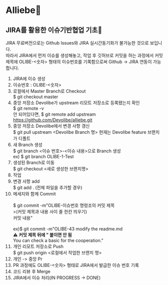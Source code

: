 # Alliebe🌿

## JIRA를 활용한 이슈기반협업 기초🦖

JIRA 무료버전으로는 Github Issues와 JIRA 실시간동기화가 불가능한 것으로 보입니다.   
따라서 JIRA에서 먼저 이슈를 생성해놓고, 작업 후 깃허브로 커밋을 하는 과정에서 커밋 제목에 OLIBE-<숫자> 형태의 이슈번호를 기록함으로써 Github -> JIRA 연동이 가능합니다. 

1. JIRA에 이슈 생성
2. 이슈번호 : OLIBE-<숫자>
3. 로컬에서 Master Branch로 Checkout   <br/>$ git checkout master
4. 중앙 저장소 Devolibe가 upstream 리모트 저장소로 등록됐는지 확인   <br/>$ git remote -v   <br/>안 되어있다면, $ git remote add upstream https://github.com/Devolibe/alliebe.git
5. 중앙 저장소 Devolibe에서 변경 사항 갱신   <br/>$ git pull upstream <Devolibe Branch 명> 현재는 Devolibe feature 브랜치가 디폴트
6. 새 Branch 생성   <br/>$ git branch <이슈 번호>-<이슈 내용>으로 Branch 생성 <br/>ex) $ git branch OLIBE-1-Test
7. 생성된 Branch로 이동 <br/>$ git checkout <새로 생성한 브랜치명>
8. 작업
9. 변경 사항 add   <br/>$ git add . (전체 파일을 추가할 경우)
10. 메세지와 함께 Commit  <br/><br/>$ git commit -m"OLIBE-이슈번호 명령조의 커밋 제목   <br/>>(커밋 제목과 내용 사이 줄 한칸 띄우기)  <br/>커밋 내용"    <br/><br/>ex)$ git commit -m"OLIBE-43 modify the readme.md       <br/>⚠ **커밋 제목 뒤에 \" 붙이면 안 됨**<br/>You can check a basic for the cooperation."<br/>
11.  개인 리모트 저장소로 Push <br/> $ git push origin <로컬에서 작업한 브랜치 명>
12.  개인 -> 중앙 Pr
13.  PR 과정에도 OLIBE-<숫자> 형태로 JIRA에서 발급한 이슈 번호 기록
14.  코드 리뷰 후 Merge
15.  JIRA에서 이슈 처리(IN PROGRESS -> DONE)
